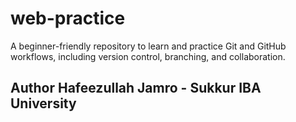 # web-practice
A beginner-friendly repository to learn and practice Git and GitHub workflows, including version control, branching, and collaboration.
<br>
<h2> Author Hafeezullah Jamro - Sukkur IBA University </h2>
